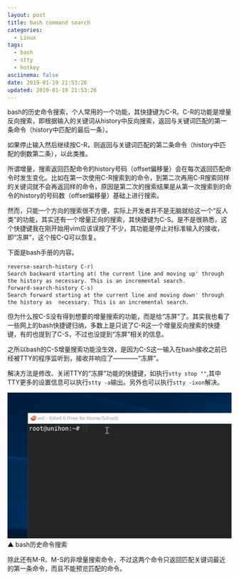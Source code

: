 ```yaml
---
layout: post
title: bash command search
categories:
  - Linux
tags:
  - bash
  - stty
  - hotkey
asciinema: false
date: 2019-01-19 21:53:26
updated: 2019-01-19 21:53:26
---
```


bash的历史命令搜索，个人常用的一个功能，其快捷键为C-R。C-R的功能是增量反向搜索，即根据输入的关键词从history中反向搜索，返回与关键词匹配的第一条命令（history中匹配的最后一条）。

<!-- more -->

如果停止输入然后继续按C-R，则返回与关键词匹配的第二条命令（history中匹配的倒数第二条），以此类推。

所谓增量，搜索返回匹配命令的history号码（offset偏移量）会在每次返回匹配命令时发生变化。比如在第一次使用C-R搜索到的命令，到第二次再用C-R搜索同样的关键词就不会再返回样的命令，原因是第二次的搜索结果是从第一次搜索到的命令的history的号码数（offset偏移量）基础上进行搜索。

然而，只能一个方向的搜索很不方便，实际上开发者并不是无脑就给这一个“反人类”的功能，其实还有一个增量正向的搜索，其快捷键为C-S。是不是很熟悉，这个快捷键我在刚开始用vim应该误按了不少，其功能是停止对标准输入的接收，即“冻屏”，这个按C-Q可以恢复。  

下面是bash手册的内容。

```
reverse-search-history C-r)
Search backward starting at( the current line and moving up' through the history as necessary. This is an incremental search.
forward-search-history C-s)
Search forward starting at the current line and moving down' through the history as  necessary. This is an incremental search.

```
但为什么按C-S没有得到想要的增量搜索的功能，而是给“冻屏”了。其实我也看了一些网上的bash快捷键归纳，多数上是只说了C-R这一个增量反向搜索的快捷键，有的也提到了C-S，不过也没提到“冻屏”相关的信息。

之所以bash的C-S增量搜索功能没生效，是因为C-S这一输入在bash接收之前已经被TTY的程序监听到，接收并响应了————“冻屏”。

解决方法是修改、关闭TTY的“冻屏”功能的快捷键，如执行`stty stop ""`,其中TTY更多的设置信息可以执行`stty -a`输出。另外也可以执行`stty -ixon`解决。

![](/2019-01/bash-command-search/20190119_bash_search.gif)
▲ bash历史命令搜索

除此还有M-R、M-S的非增量搜索命令，不过这两个命令只返回匹配关键词最近的第一条命令，而且不能预览匹配的命令。

